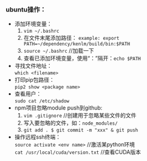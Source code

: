 ### ubuntu操作：
- 添加环境变量：
	1. ```vim ~/.bashrc ```
	2. 在文件末尾添加路径： ```example: export PATH=~/dependency/kenlm/build/bin:$PATH```
	3. ```source ~/.bashrc``` //加载一下 
	4. 查看已添加环境变量，使用“：”隔开：```echo $PATH ```  
- 寻找文件地址：  
    ```which <filename>```
- 打印pip包路径：  
    ```pip2 show <package name>```
- 查看用户：  
    ```sudo cat /etc/shadow```
- npm项目忽略module push到github:
    1. ```vim .gitignore``` //创建用于忽略某些文件的文件
    2. 写入要忽略的文件，如：```node_modules/```
    3. ```git add . $ git commit -m "xxx" & git push```
- 操作远程ssh终端：  
```source activate <env name>``` //激活某python环境  
```cat /usr/local/cuda/version.txt``` //查看CUDA版本